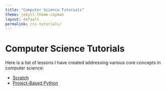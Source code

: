 ```yaml
---
title: "Computer Science Tutorials"
theme: jekyll-theme-cayman
layout: default
permalink: /cs-tutorials/
---
```


# Computer Science Tutorials

Here is a list of lessons I have created addressing various core concepts in computer science:
* [Scratch](scratch-1c/)
* [Project-Based Python](python-2/)
